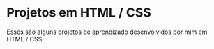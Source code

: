 # Projetos em HTML / CSS

Esses são alguns projetos de aprendizado desenvolvidos por mim em HTML / CSS
